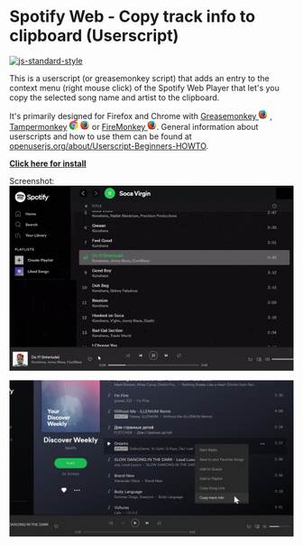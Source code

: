 # Spotify Web - Copy track info to clipboard (Userscript)

[![js-standard-style](https://cdn.rawgit.com/feross/standard/master/badge.svg)](https://github.com/feross/standard)

This is a userscript (or greasemonkey script) that adds an entry to the context menu (right mouse click) of the Spotify Web Player that let's you copy the selected song name and artist to the clipboard.

It's primarily designed for Firefox and Chrome with
[Greasemonkey ![Firefox logo](https://raw.githubusercontent.com/OpenUserJS/OpenUserJS.org/master/public/images/ua/firefox16.png)](https://addons.mozilla.org/firefox/addon/greasemonkey/)
,
[Tampermonkey](https://www.tampermonkey.net/) [![Chrome logo](https://raw.githubusercontent.com/OpenUserJS/OpenUserJS.org/master/public/images/ua/chrome16.png)](https://chrome.google.com/webstore/detail/tampermonkey/dhdgffkkebhmkfjojejmpbldmpobfkfo) [![Firefox logo](https://raw.githubusercontent.com/OpenUserJS/OpenUserJS.org/master/public/images/ua/firefox16.png)](https://addons.mozilla.org/en-US/firefox/addon/tampermonkey/)
or
[FireMonkey ![Firefox logo](https://raw.githubusercontent.com/OpenUserJS/OpenUserJS.org/master/public/images/ua/firefox16.png)](https://addons.mozilla.org/en-US/firefox/addon/firemonkey/).
General information about userscripts and how to use them can be found at [openuserjs.org/about/Userscript-Beginners-HOWTO](https://openuserjs.org/about/Userscript-Beginners-HOWTO).

[**Click here for install**](https://openuserjs.org/install/cuzi/Spotify_Web_-_Copy_track_info_to_clipboard.user.js)

Screenshot:
![Animation of Spotify Web Player with context menu](screenshotani.gif)

![Screenshot of Spotify Web Player with context menu](screenshot.png)
